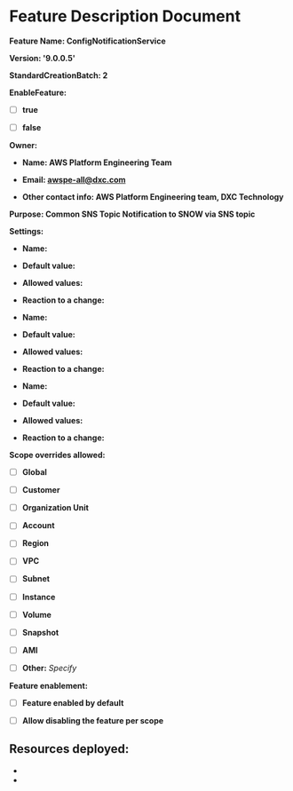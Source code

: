 # Feature Description Document

**Feature Name: ConfigNotificationService**

**Version: '9.0.0.5'** 

**StandardCreationBatch: 2**

**EnableFeature:**

- [ ] **true**

- [ ] **false**

**Owner:**


- **Name: AWS Platform Engineering Team**

- **Email: awspe-all@dxc.com**

- **Other contact info: AWS Platform Engineering team, DXC Technology** 

**Purpose: Common SNS Topic Notification to SNOW via SNS topic**

**Settings:**

  - **Name:**

  - **Default value:**

  - **Allowed values:**

  - **Reaction to a change:**


  - **Name:**

  - **Default value:**

  - **Allowed values:**

  - **Reaction to a change:**


  - **Name:**

  - **Default value:**

  - **Allowed values:**

  - **Reaction to a change:**

**Scope overrides allowed:** 

- [ ] **Global**

- [ ] **Customer**

- [ ] **Organization Unit**

- [ ] **Account**

- [ ] **Region**

- [ ] **VPC**

- [ ] **Subnet**

- [ ] **Instance**

- [ ] **Volume**

- [ ] **Snapshot**

- [ ] **AMI**

- [ ] **Other:** *Specify*

**Feature enablement:**

- [ ] **Feature enabled by default**

- [ ] **Allow disabling the feature per scope**

**Resources deployed:**
-
-
- 